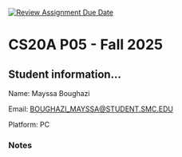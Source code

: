 [![Review Assignment Due Date](https://classroom.github.com/assets/deadline-readme-button-22041afd0340ce965d47ae6ef1cefeee28c7c493a6346c4f15d667ab976d596c.svg)](https://classroom.github.com/a/TEnIgzAb)
# CS20A P05 - Fall 2025 #

## Student information... ##
Name: Mayssa  Boughazi

Email: BOUGHAZI_MAYSSA@STUDENT.SMC.EDU

Platform: PC

### Notes ###